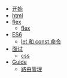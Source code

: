 <!-- docs/_sidebar.md -->

* [开始](/)
* [html](/docs/html.md)
* [flex](http://www.ruanyifeng.com/blog/2015/07/flex-grammar.html)
  * [flex](/docs/flex/flex.md)
* [ES6](https://es6.ruanyifeng.com/)
  * [let 和 const 命令](/docs/es6/chap1.md)
* [面试]()
  * [css](/docs/interview/css.md)
* [Guide](guide.md)
  * [路由管理](guide.md)